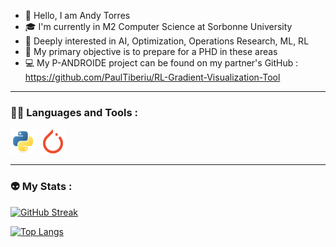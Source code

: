 - 👋 Hello, I am Andy Torres
- 🎓 I'm currently in M2 Computer Science at Sorbonne University
- 👀 Deeply interested in AI, Optimization, Operations Research, ML, RL
- 🥼 My primary objective is to prepare for a PHD in these areas
- 💻 My P-ANDROIDE project can be found on my partner's GitHub : https://github.com/PaulTiberiu/RL-Gradient-Visualization-Tool

---

### 👨‍💻 Languages and Tools :
<div>
  <img src="https://github.com/devicons/devicon/blob/master/icons/python/python-original.svg" width="40" height="40" />&nbsp;
  <img src="https://github.com/devicons/devicon/blob/master/icons/pytorch/pytorch-original.svg" width="40" height="40" />&nbsp;
</div>

---

### 👽 My Stats :
          
[![GitHub Streak](http://github-readme-streak-stats.herokuapp.com?user=kaiserLemon&theme=dark&background=000000)](https://git.io/streak-stats)

[![Top Langs](https://github-readme-stats.vercel.app/api/top-langs/?username=kaiserLemon&layout=compact&theme=vision-friendly-dark)](https://github.com/anuraghazra/github-readme-stats)




<!--
**kaiserLemon/kaiserLemon** is a ✨ _special_ ✨ repository because its `README.md` (this file) appears on your GitHub profile.

Here are some ideas to get you started:

- 🔭 I’m currently working on ...
- 🌱 I’m currently learning ...
- 👯 I’m looking to collaborate on ...
- 🤔 I’m looking for help with ...
- 💬 Ask me about ...
- 📫 How to reach me: ...
- 😄 Pronouns: ...
- ⚡ Fun fact: ...
-->
